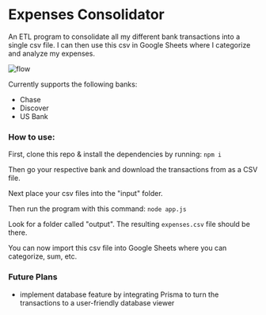 # Expenses Consolidator
An ETL program to consolidate all my different bank transactions into a single csv file. I can then use this csv in Google Sheets where I categorize and analyze my expenses. 

![flow](https://user-images.githubusercontent.com/54592360/232820984-41f6676b-a3cc-4c13-97fb-f0322c5e357f.png)

Currently supports the following banks:
- Chase
- Discover
- US Bank

### How to use:
First, clone this repo & install the dependencies by running:
`npm i`

Then go your respective bank and download the transactions from as a CSV file.

Next place your csv files into the "input" folder.

Then run the program with this command:
`node app.js`

Look for a folder called "output". The resulting `expenses.csv` file should be there.

You can now import this csv file into Google Sheets where you can categorize, sum, etc.  

### Future Plans
- implement database feature by integrating Prisma to turn the transactions to a user-friendly database viewer

